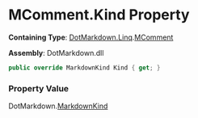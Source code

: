 # MComment\.Kind Property

**Containing Type**: [DotMarkdown.Linq](../../README.md)\.[MComment](../README.md)

**Assembly**: DotMarkdown\.dll

```csharp
public override MarkdownKind Kind { get; }
```

### Property Value

DotMarkdown\.[MarkdownKind](../../../MarkdownKind/README.md)

